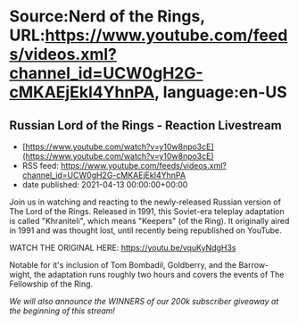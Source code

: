 # Source:Nerd of the Rings, URL:https://www.youtube.com/feeds/videos.xml?channel_id=UCW0gH2G-cMKAEjEkI4YhnPA, language:en-US

## Russian Lord of the Rings - Reaction Livestream
 - [https://www.youtube.com/watch?v=y10w8npo3cE](https://www.youtube.com/watch?v=y10w8npo3cE)
 - RSS feed: https://www.youtube.com/feeds/videos.xml?channel_id=UCW0gH2G-cMKAEjEkI4YhnPA
 - date published: 2021-04-13 00:00:00+00:00

Join us in watching and reacting to the newly-released Russian version of The Lord of the Rings.  Released in 1991, this Soviet-era teleplay adaptation is called "Khraniteli", which means "Keepers" (of the Ring).  It originally aired in 1991 and was thought lost, until recently being republished on YouTube.

WATCH THE ORIGINAL HERE: https://youtu.be/vquKyNdgH3s

Notable for it's inclusion of Tom Bombadil, Goldberry, and the Barrow-wight, the adaptation runs roughly two hours and covers the events of The Fellowship of the Ring.

*We will also announce the WINNERS of our 200k subscriber giveaway at the beginning of this stream!*

